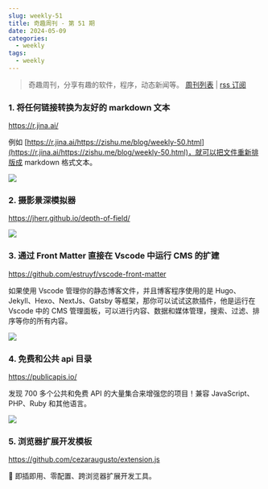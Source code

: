```yaml
---
slug: weekly-51
title: 奇趣周刊 - 第 51 期
date: 2024-05-09
categories:
  - weekly
tags:
  - weekly
---
```


> 奇趣周刊，分享有趣的软件，程序，动态新闻等。 [周刊列表](/categories/weekly/) | [rss 订阅](/categories/weekly/index.xml)

### 1. 将任何链接转换为友好的 markdown 文本

https://r.jina.ai/

例如 [https://r.jina.ai/https://zishu.me/blog/weekly-50.html](https://r.jina.ai/https://zishu.me/blog/weekly-50.html)，就可以把文件重新排版成 markdown 格式文本。

![](https://imgurl.zishu.me/2024/05/1714785313326.webp)

### 2. 摄影景深模拟器

https://jherr.github.io/depth-of-field/

![](https://imgurl.zishu.me/2024/05/1714808380459.webp)

### 3. 通过 Front Matter 直接在 Vscode 中运行 CMS 的扩建

https://github.com/estruyf/vscode-front-matter

如果使用 Vscode 管理你的静态博客文件，并且博客程序使用的是 Hugo、Jekyll、Hexo、NextJs、Gatsby 等框架，那你可以试试这款插件，他是运行在 Vscode 中的 CMS 管理面板，可以进行内容、数据和媒体管理，搜索、过滤、排序等你的所有内容。

![](https://imgurl.zishu.me/2024/05/1714872642827.webp)

### 4. 免费和公共 api 目录

https://publicapis.io/

发现 700 多个公共和免费 API 的大量集合来增强您的项目！兼容 JavaScript、PHP、Ruby 和其他语言。

![](https://imgurl.zishu.me/2024/05/1714881113522.webp)

### 5. 浏览器扩展开发模板

https://github.com/cezaraugusto/extension.js

🧩 即插即用、零配置、跨浏览器扩展开发工具。
